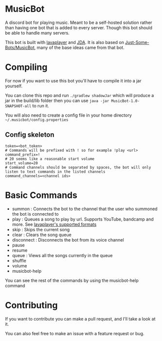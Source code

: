 # MusicBot
A discord bot for playing music. Meant to be a self-hosted solution rather than having one bot that is added to every server. Though this bot should be able to handle many servers.

This bot is built with [lavaplayer](https://github.com/sedmelluq/lavaplayer) and [JDA](https://github.com/DV8FromTheWorld/JDA). It is also based on [Just-Some-Bots/MusicBot](https://github.com/Just-Some-Bots/MusicBot), many of the base ideas came from that bot.

# Compiling
For now if you want to use this bot you'll have to compile it into a jar yourself.

You can clone this repo and run `./gradlew shadowJar` which will produce a jar in the build/lib folder then you can use `java -jar MusicBot-1.0-SNAPSHOT-all` to run it.

You will also need to create a config file in your home directory `~/.musicbot/config.properties`

## Config skeleton
```
token=<bot_token>
# Commands will be prefixed with ! so for example !play <url>
command_prefix=!
# 20 seems like a reasonable start volume
start_volume=20
# Command channels should be separated by spaces, the bot will only listen to text commands in the listed channels
command_channels=<channel ids>
```

# Basic Commands
- summon : Connects the bot to the channel that the user who summoned the bot is connected to
- play <url> : Queues a song to play by url. Supports YouTube, bandcamp and more. See [lavaplayer's supported formats](https://github.com/sedmelluq/lavaplayer/blob/master/README.md#supported-formats)
- skip : Skips the current song
- clear : Clears the song queue
- disconnect : Disconnects the bot from its voice channel
- pause 
- resume
- queue : Views all the songs currently in the queue
- shuffle
- volume <number>
- musicbot-help

You can see the rest of the commands by using the musicbot-help command 

# Contributing
If you want to contribute you can make a pull request, and I'll take a look at it. 

You can also feel free to make an issue with a feature request or bug.
